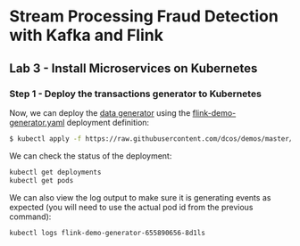 # Stream Processing Fraud Detection with Kafka and Flink

## Lab 3 - Install Microservices on Kubernetes

### Step 1 - Deploy the transactions generator to Kubernetes

Now, we can deploy the [data generator](https://github.com/dcos/demos/blob/master/flink/1.11/generator/generator.go) using the [flink-demo-generator.yaml](https://github.com/dcos/demos/blob/master/flink-k8s/1.11/generator/flink-demo-generator.yaml) deployment definition:

```bash
$ kubectl apply -f https://raw.githubusercontent.com/dcos/demos/master/flink-k8s/1.11/generator/flink-demo-generator.yaml
```

We can check the status of the deployment:

```bash
kubectl get deployments
kubectl get pods
```

We can also view the log output to make sure it is generating events as expected (you will need to use the actual pod id from the previous command):

```bash
kubectl logs flink-demo-generator-655890656-8d1ls
```
